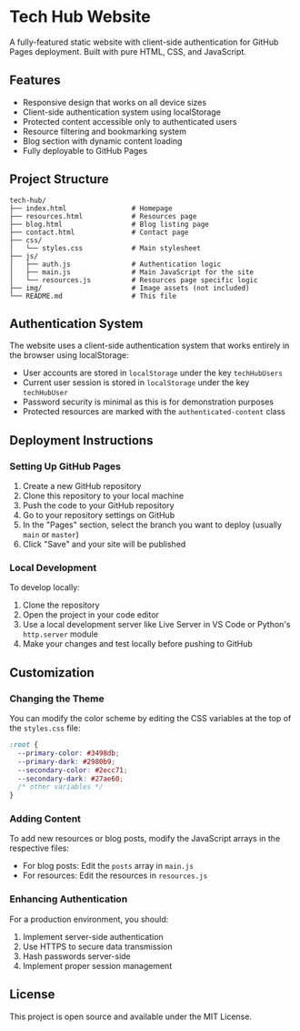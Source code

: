 # Tech Hub Website

A fully-featured static website with client-side authentication for GitHub Pages deployment. Built with pure HTML, CSS, and JavaScript.

## Features

- Responsive design that works on all device sizes
- Client-side authentication system using localStorage
- Protected content accessible only to authenticated users
- Resource filtering and bookmarking system
- Blog section with dynamic content loading
- Fully deployable to GitHub Pages

## Project Structure

```
tech-hub/
├── index.html                # Homepage
├── resources.html            # Resources page
├── blog.html                 # Blog listing page
├── contact.html              # Contact page
├── css/
│   └── styles.css            # Main stylesheet
├── js/
│   ├── auth.js               # Authentication logic
│   ├── main.js               # Main JavaScript for the site
│   └── resources.js          # Resources page specific logic
├── img/                      # Image assets (not included)
└── README.md                 # This file
```

## Authentication System

The website uses a client-side authentication system that works entirely in the browser using localStorage:

- User accounts are stored in `localStorage` under the key `techHubUsers`
- Current user session is stored in `localStorage` under the key `techHubUser`
- Password security is minimal as this is for demonstration purposes
- Protected resources are marked with the `authenticated-content` class

## Deployment Instructions

### Setting Up GitHub Pages

1. Create a new GitHub repository
2. Clone this repository to your local machine
3. Push the code to your GitHub repository
4. Go to your repository settings on GitHub
5. In the "Pages" section, select the branch you want to deploy (usually `main` or `master`)
6. Click "Save" and your site will be published

### Local Development

To develop locally:

1. Clone the repository
2. Open the project in your code editor
3. Use a local development server like Live Server in VS Code or Python's `http.server` module
4. Make your changes and test locally before pushing to GitHub

## Customization

### Changing the Theme

You can modify the color scheme by editing the CSS variables at the top of the `styles.css` file:

```css
:root {
  --primary-color: #3498db;
  --primary-dark: #2980b9;
  --secondary-color: #2ecc71;
  --secondary-dark: #27ae60;
  /* other variables */
}
```

### Adding Content

To add new resources or blog posts, modify the JavaScript arrays in the respective files:

- For blog posts: Edit the `posts` array in `main.js`
- For resources: Edit the resources in `resources.js`

### Enhancing Authentication

For a production environment, you should:

1. Implement server-side authentication
2. Use HTTPS to secure data transmission
3. Hash passwords server-side
4. Implement proper session management

## License

This project is open source and available under the MIT License.
